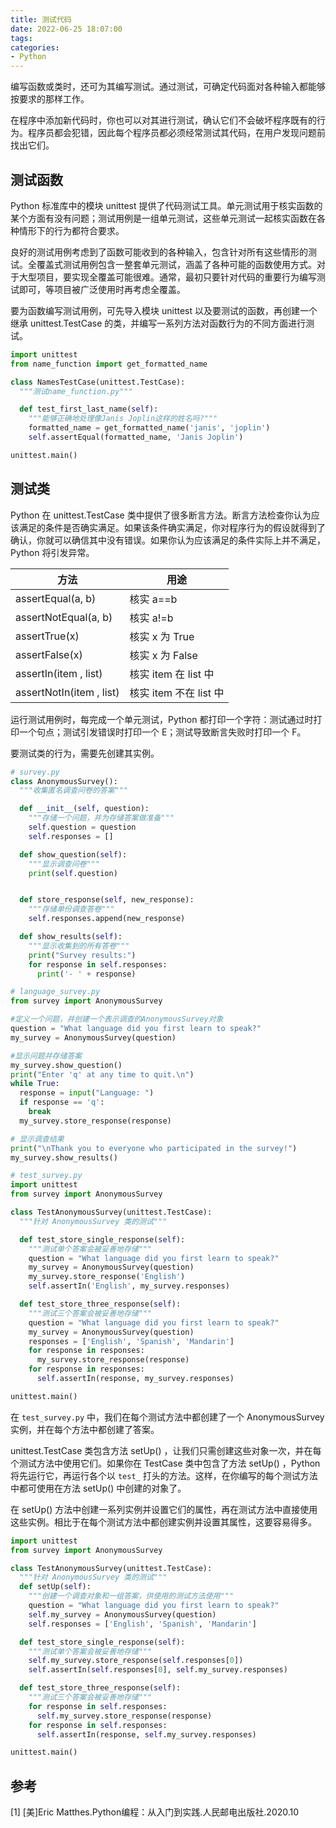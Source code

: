 ```yaml
---
title: 测试代码
date: 2022-06-25 18:07:00
tags:
categories:
- Python
---
```



编写函数或类时，还可为其编写测试。通过测试，可确定代码面对各种输入都能够按要求的那样工作。

在程序中添加新代码时，你也可以对其进行测试，确认它们不会破坏程序既有的行为。程序员都会犯错，因此每个程序员都必须经常测试其代码，在用户发现问题前找出它们。

## 测试函数
Python 标准库中的模块 unittest 提供了代码测试工具。单元测试用于核实函数的某个方面有没有问题；测试用例是一组单元测试，这些单元测试一起核实函数在各种情形下的行为都符合要求。

良好的测试用例考虑到了函数可能收到的各种输入，包含针对所有这些情形的测试。全覆盖式测试用例包含一整套单元测试，涵盖了各种可能的函数使用方式。对于大型项目，要实现全覆盖可能很难。通常，最初只要针对代码的重要行为编写测试即可，等项目被广泛使用时再考虑全覆盖。

要为函数编写测试用例，可先导入模块 unittest 以及要测试的函数，再创建一个继承 unittest.TestCase 的类，并编写一系列方法对函数行为的不同方面进行测试。
```python
import unittest
from name_function import get_formatted_name

class NamesTestCase(unittest.TestCase):
  """测试name_function.py"""

  def test_first_last_name(self):
    """能够正确地处理像Janis Joplin这样的姓名吗?"""
    formatted_name = get_formatted_name('janis', 'joplin')
    self.assertEqual(formatted_name, 'Janis Joplin')

unittest.main()
```

## 测试类
Python 在 unittest.TestCase 类中提供了很多断言方法。断言方法检查你认为应该满足的条件是否确实满足。如果该条件确实满足，你对程序行为的假设就得到了确认，你就可以确信其中没有错误。如果你认为应该满足的条件实际上并不满足，Python 将引发异常。

|  方法   | 用途  |
|  ----  | ----  |
| assertEqual(a, b)  | 核实 a==b |
| assertNotEqual(a, b)  | 核实 a!=b |
| assertTrue(x)  | 核实 x 为 True |
| assertFalse(x)  | 核实 x 为 False |
| assertIn(item , list)  | 核实 item 在 list 中 |
| assertNotIn(item , list)  | 核实 item 不在 list 中 |

运行测试用例时，每完成一个单元测试，Python 都打印一个字符：测试通过时打印一个句点；测试引发错误时打印一个 E；测试导致断言失败时打印一个 F。

要测试类的行为，需要先创建其实例。
```python
# survey.py
class AnonymousSurvey():
  """收集匿名调查问卷的答案"""

  def __init__(self, question):
    """存储一个问题，并为存储答案做准备"""
    self.question = question
    self.responses = []

  def show_question(self):
    """显示调查问卷"""
    print(self.question)


  def store_response(self, new_response):
    """存储单份调查答卷"""
    self.responses.append(new_response)

  def show_results(self):
    """显示收集到的所有答卷"""
    print("Survey results:")
    for response in self.responses:
      print('- ' + response)

# language_survey.py
from survey import AnonymousSurvey

#定义一个问题，并创建一个表示调查的AnonymousSurvey对象
question = "What language did you first learn to speak?"
my_survey = AnonymousSurvey(question)

#显示问题并存储答案
my_survey.show_question()
print("Enter 'q' at any time to quit.\n")
while True:
  response = input("Language: ")
  if response == 'q':
    break
  my_survey.store_response(response)

# 显示调查结果
print("\nThank you to everyone who participated in the survey!")
my_survey.show_results()

# test_survey.py
import unittest
from survey import AnonymousSurvey

class TestAnonymousSurvey(unittest.TestCase):
  """针对 AnonymousSurvey 类的测试"""

  def test_store_single_response(self): 
    """测试单个答案会被妥善地存储"""
    question = "What language did you first learn to speak?"
    my_survey = AnonymousSurvey(question)
    my_survey.store_response('English')
    self.assertIn('English', my_survey.responses)

  def test_store_three_response(self):
    """测试三个答案会被妥善地存储"""
    question = "What language did you first learn to speak?"
    my_survey = AnonymousSurvey(question)
    responses = ['English', 'Spanish', 'Mandarin']
    for response in responses:
      my_survey.store_response(response)
    for response in responses: 
      self.assertIn(response, my_survey.responses)

unittest.main()
```

在 `test_survey.py` 中，我们在每个测试方法中都创建了一个 AnonymousSurvey 实例，并在每个方法中都创建了答案。

unittest.TestCase 类包含方法 setUp() ，让我们只需创建这些对象一次，并在每个测试方法中使用它们。如果你在 TestCase 类中包含了方法 setUp() ，Python 将先运行它，再运行各个以 `test_` 打头的方法。这样，在你编写的每个测试方法中都可使用在方法 setUp() 中创建的对象了。

在 setUp() 方法中创建一系列实例并设置它们的属性，再在测试方法中直接使用这些实例。相比于在每个测试方法中都创建实例并设置其属性，这要容易得多。
```python
import unittest
from survey import AnonymousSurvey

class TestAnonymousSurvey(unittest.TestCase):
  """针对 AnonymousSurvey 类的测试"""
  def setUp(self):
    """创建一个调查对象和一组答案，供使用的测试方法使用"""
    question = "What language did you first learn to speak?"
    self.my_survey = AnonymousSurvey(question)
    self.responses = ['English', 'Spanish', 'Mandarin']

  def test_store_single_response(self): 
    """测试单个答案会被妥善地存储"""
    self.my_survey.store_response(self.responses[0])
    self.assertIn(self.responses[0], self.my_survey.responses)

  def test_store_three_response(self):
    """测试三个答案会被妥善地存储"""
    for response in self.responses:
      self.my_survey.store_response(response)
    for response in self.responses: 
      self.assertIn(response, self.my_survey.responses)

unittest.main()
```

## 参考
[1] [美]Eric Matthes.Python编程：从入门到实践.人民邮电出版社.2020.10
